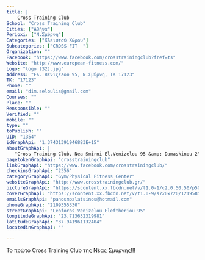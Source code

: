```yaml
---
title: |
    Cross Training Club
School: "Cross Training Club"
Cities: ["Αθήνα"]
Perioxi: ["Ν.Σμύρνη"]
Categories: ["Κλειστού Χώρου"]
Subcategories: ["CROSS FIT  "]
Organization: ""
Facebook: "https://www.facebook.com/crosstrainingclub?fref=ts"
Website: "http://www.european-fitness.com/"
Logo: "logo (32).jpg"
Address: "Ελ. Βενιζέλου 95, Ν.Σμύρνη, ΤΚ 17123"
TK: "17123"
Phone: ""
email: "dim.seloulis@gmail.com"
Courses: ""
Place: ""
Rensponsible: ""
Verified: ""
mobile: ""
type: ""
toPublish: ""
UID: "1354"
idGraphApi: "1.37431391946883E+15"
aboutGraphApi: | 
   "Cross Training Club, Nea Smirni El.Venizelou 95 &amp; Damaskinou 2"
pagetokenGraphApi: "crosstrainingclub"
linkGraphApi: "https://www.facebook.com/crosstrainingclub/"
checkinsGraphApi: "2356"
categoryGraphApi: "Gym/Physical Fitness Center"
websiteGraphApi: "http://www.crosstrainingclub.gr/"
pictureGraphApi: "https://scontent.xx.fbcdn.net/v/t1.0-1/c2.0.50.50/p50x50/1654244_1439310596302497_1871848211_n.jpg?oh=6c3ade5e832264f81e05d868f222821f&amp;oe=5B007755"
coverGraphApi: "https://scontent.xx.fbcdn.net/v/t1.0-9/s720x720/12195856_1688488144718073_8003288057571366525_n.jpg?oh=eca0de717c5041d89f4b77aeb2c37270&amp;oe=5B48E63F"
emailsGraphApi: "panosmpalatsinos@hotmail.com"
phoneGraphApi: "2109355330"
streetGraphApi: "Leoforos Venizelou Eleftheriou 95"
longitudeGraphApi: "23.713632319981"
latitudeGraphApi: "37.941961132404"
locatedinGraphApi: ""

---
```


Το πρώτο Cross Training Club της Νέας Σμύρνης!!!

